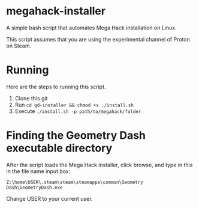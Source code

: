 # megahack-installer
A simple bash script that automates Mega Hack installation on Linux.

This script assumes that you are using the experimental channel of Proton on Steam.

# Running
Here are the steps to running this script.
1. Clone this git
2. Run `cd gd-installer && chmod +x ./install.sh`
3. Execute `./install.sh -p path/to/megahack/folder`

# Finding the Geometry Dash executable directory
After the script loads the Mega Hack installer, click browse, and type in this in the file name input box:

`Z:\home\USER\.steam\steam\steamapps\common\Geometry Dash\GeometryDash.exe`

Change USER to your current user.